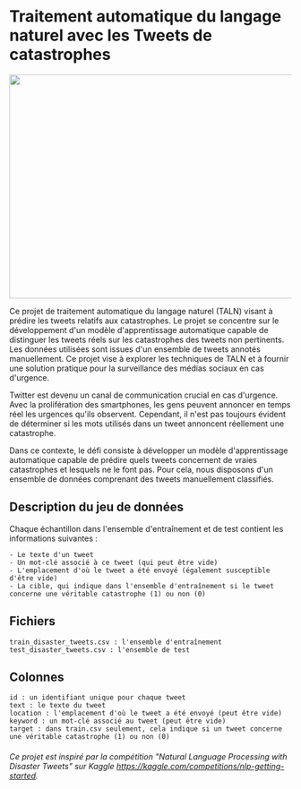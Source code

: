 # Traitement automatique du langage naturel avec les Tweets de catastrophes

<p align="center">
    <img src="https://github.com/TAOUFIK05/Traitement-automatique-du-langage-naturel-avec-les-Tweets-de-catastrophes/assets/48359677/51c684d2-addd-4ae3-9dc7-28acc948bb4b.jpg" width='900' height="400" />
</p>


Ce projet de traitement automatique du langage naturel (TALN) visant à prédire les tweets relatifs aux catastrophes. Le projet se concentre sur le développement d'un modèle d'apprentissage automatique capable de distinguer les tweets réels sur les catastrophes des tweets non pertinents. Les données utilisées sont issues d'un ensemble de tweets annotés manuellement. Ce projet vise à explorer les techniques de TALN et à fournir une solution pratique pour la surveillance des médias sociaux en cas d'urgence.

Twitter est devenu un canal de communication crucial en cas d'urgence. Avec la prolifération des smartphones, les gens peuvent annoncer en temps réel les urgences qu'ils observent. Cependant, il n'est pas toujours évident de déterminer si les mots utilisés dans un tweet annoncent réellement une catastrophe.

Dans ce contexte, le défi consiste à développer un modèle d'apprentissage automatique capable de prédire quels tweets concernent de vraies catastrophes et lesquels ne le font pas. Pour cela, nous disposons d'un ensemble de données comprenant des tweets manuellement classifiés.

## Description du jeu de données

Chaque échantillon dans l'ensemble d'entraînement et de test contient les informations suivantes :

    - Le texte d'un tweet
    - Un mot-clé associé à ce tweet (qui peut être vide)
    - L'emplacement d'où le tweet a été envoyé (également susceptible d'être vide)
    - La cible, qui indique dans l'ensemble d'entraînement si le tweet concerne une véritable catastrophe (1) ou non (0)

## Fichiers

    train_disaster_tweets.csv : l'ensemble d'entraînement
    test_disaster_tweets.csv : l'ensemble de test

## Colonnes

    id : un identifiant unique pour chaque tweet
    text : le texte du tweet
    location : l'emplacement d'où le tweet a été envoyé (peut être vide)
    keyword : un mot-clé associé au tweet (peut être vide)
    target : dans train.csv seulement, cela indique si un tweet concerne une véritable catastrophe (1) ou non (0)

###### Ce projet est inspiré par la compétition "Natural Language Processing with Disaster Tweets" sur Kaggle https://kaggle.com/competitions/nlp-getting-started.
